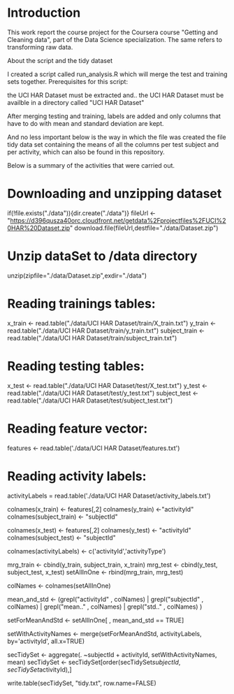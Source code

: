 
# Introduction

This work report the course project for the Coursera course "Getting and Cleaning data", part of the Data Science specialization. 
The same refers to transforming raw data.

About the script and the tidy dataset

I created a script called run_analysis.R which will merge the test and training sets together. Prerequisites for this script:

the UCI HAR Dataset must be extracted and..
the UCI HAR Dataset must be availble in a directory called "UCI HAR Dataset"

After merging testing and training, labels are added and only columns that have to do with mean and standard deviation are kept.


And no less important below is the way in which the file was created the file tidy data set containing the means of all the columns per test subject and per activity, which can also be found in this repository.

Below is a summary of the activities that were carried out.

# Downloading and unzipping dataset

if(!file.exists("./data")){dir.create("./data")}
fileUrl <- "https://d396qusza40orc.cloudfront.net/getdata%2Fprojectfiles%2FUCI%20HAR%20Dataset.zip"
download.file(fileUrl,destfile="./data/Dataset.zip")

# Unzip dataSet to /data directory
unzip(zipfile="./data/Dataset.zip",exdir="./data")

# Reading trainings tables:
x_train <- read.table("./data/UCI HAR Dataset/train/X_train.txt")
y_train <- read.table("./data/UCI HAR Dataset/train/y_train.txt")
subject_train <- read.table("./data/UCI HAR Dataset/train/subject_train.txt")

# Reading testing tables:
x_test <- read.table("./data/UCI HAR Dataset/test/X_test.txt")
y_test <- read.table("./data/UCI HAR Dataset/test/y_test.txt")
subject_test <- read.table("./data/UCI HAR Dataset/test/subject_test.txt")

# Reading feature vector:
features <- read.table('./data/UCI HAR Dataset/features.txt')

# Reading activity labels:
activityLabels = read.table('./data/UCI HAR Dataset/activity_labels.txt')

colnames(x_train) <- features[,2] 
colnames(y_train) <-"activityId"
colnames(subject_train) <- "subjectId"

colnames(x_test) <- features[,2] 
colnames(y_test) <- "activityId"
colnames(subject_test) <- "subjectId"

colnames(activityLabels) <- c('activityId','activityType')

mrg_train <- cbind(y_train, subject_train, x_train)
mrg_test <- cbind(y_test, subject_test, x_test)
setAllInOne <- rbind(mrg_train, mrg_test)

colNames <- colnames(setAllInOne)

mean_and_std <- (grepl("activityId" , colNames) | 
                   grepl("subjectId" , colNames) | 
                   grepl("mean.." , colNames) | 
                   grepl("std.." , colNames) 
)

setForMeanAndStd <- setAllInOne[ , mean_and_std == TRUE]

setWithActivityNames <- merge(setForMeanAndStd, activityLabels,
                              by='activityId',
                              all.x=TRUE)

secTidySet <- aggregate(. ~subjectId + activityId, setWithActivityNames, mean)
secTidySet <- secTidySet[order(secTidySet$subjectId, secTidySet$activityId),]


write.table(secTidySet, "tidy.txt", row.name=FALSE)

